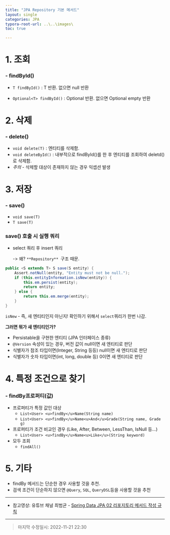 ```yaml
---
title: "JPA Repository 기본 메서드"
layout: single
categories: JPA
typora-root-url: ..\..\images\
toc: true

---
```


# 1. 조회

### - findById()

- `T findById()` : T 반환. 없으면 null 반환

- `Optional<T> findById()` : Optional 반환. 없으면 Optional empty 반환

  

# 2. 삭제

### - delete()

- `void delete(T)` : 엔티티를 삭제함.
- `void deleteById()` : 내부적으로 findById()를 한 후 엔티티를 조회하여 deletd()로 삭제함.
- *주의* - 삭제할 대상이 존재하지 않는 경우 익셉션 발생





# 3. 저장

### - save()

- `void save(T)` 
- `T save(T)` 

### save() 호출 시 실행 쿼리

- select 쿼리 후 insert 쿼리

  -> 왜? `**Repository** `구조 때문.

```java
public <S extends T> S save(S entity) {
	Assert.notNull(entity, "Entity must not be null.");
	if (this.entityInformation.isNew(entity)) {
		this.em.persist(entity);
		return entity;
	} else {
		return this.em.merge(entity);
	}
}
```

`isNew` - 즉, 새 엔티티인지 아닌지! 확인하기 위해서 `select`쿼리가 한번 나감.

**그러면 뭐가 새 엔티티인가?**

- Persistable을 구현한 엔티티 (JPA 인터페이스 종류)
- `@Version` 속성이 있는 경우, 버전 값이 null이면 새 엔티티로 판단
- 식별자가 참조 타입이면(Integer, String 등등) null이면 새 엔티티로 판단
- 식별자가 숫자 타입이면(int, long, double 등) 0이면 새 엔티티로 판단





# 4. 특정 조건으로 찾기

### - findBy프로퍼티(값)

- 프로퍼티가 특정 값인 대상
  - `List<User> <u>findBy</u>Name(String name)`
  - `List<User> <u>findBy</u>Name<u>And</u>Grade(String name, Grade g)`
- 프로퍼티가 조건 비교인 경우 (Like, After, Between, LessThan, IsNull 등...)
  - `List<User> <u>findBy</u>Name<u>Like</u>(String keyword)`
- 모두 조회
  - `findAll()`



# 5. 기타

- findBy 메서드는 단순한 경우 사용할 것을 추천.
- 검색 조건이 단순하지 않으면 `@Query`, `SQL`, `QueryDSL`등을 사용할 것을 추천



---

- 참고영상: 유튜브 채널 최범균 - [Spring Data JPA 02 리포지토리 메서드 작성 규칙](https://youtu.be/qTiHaxVc6GY)

---

> 마지막 수정일시: 2022-11-21 22:30